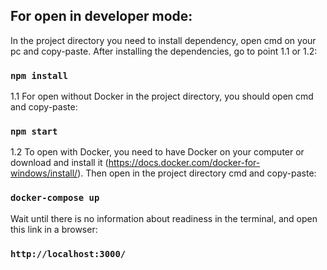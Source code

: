 ## For open in developer mode:

In the project directory you need to install dependency, open cmd on your pc and copy-paste. After installing the
dependencies, go to point 1.1 or 1.2:

### `npm install`

1.1 For open without Docker in the project directory, you should open cmd and copy-paste:

### `npm start`

1.2 To open with Docker, you need to have Docker on your computer or download and install it (https://docs.docker.com/docker-for-windows/install/). Then open in the project directory cmd and copy-paste:

### `docker-compose up`

Wait until there is no information about readiness in the terminal, and open this link in a browser:

### `http://localhost:3000/`
